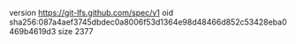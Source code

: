 version https://git-lfs.github.com/spec/v1
oid sha256:087a4aef3745dbdec0a8006f53d1364e98d48466d852c53428eba0469b4619d3
size 2377

